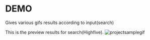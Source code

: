 # DEMO
Gives various gifs results according to input(search)


This is the preview results for search(Highfive).
![projectsamplegif](https://user-images.githubusercontent.com/35846137/48699828-66047480-ec10-11e8-92e1-4572fc549c20.gif)
